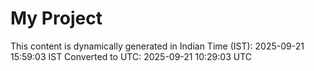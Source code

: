# My Project

This content is dynamically generated in Indian Time (IST): 2025-09-21 15:59:03 IST
Converted to UTC: 2025-09-21 10:29:03 UTC

